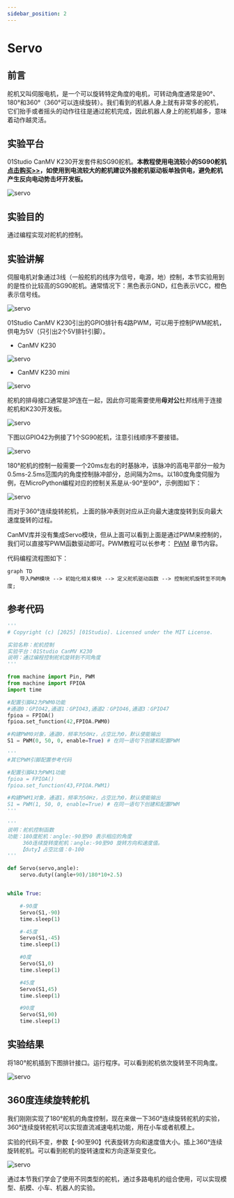 ```yaml
---
sidebar_position: 2
---
```


# Servo

## 前言
舵机又叫伺服电机，是一个可以旋转特定角度的电机，可转动角度通常是90°、180°和360°（360°可以连续旋转）。我们看到的机器人身上就有非常多的舵机，它们抬手或者摇头的动作往往是通过舵机完成，因此机器人身上的舵机越多，意味着动作越灵活。

## 实验平台

01Studio CanMV K230开发套件和SG90舵机。**本教程使用电流较小的SG90舵机 [点击购买>>](https://item.taobao.com/item.htm?id=623613580232)，如使用到电流较大的舵机建议外接舵机驱动板单独供电，避免舵机产生反向电动势击坏开发板。**

![servo](./img/servo/servo1.png)

## 实验目的
通过编程实现对舵机的控制。

## 实验讲解

伺服电机对象通过3线（一般舵机的线序为信号，电源，地）控制，本节实验用到的是性价比较高的SG90舵机。通常情况下：黑色表示GND，红色表示VCC，橙色表示信号线。

![servo](./img/servo/servo2.png)

01Studio CanMV K230引出的GPIO排针有4路PWM，可以用于控制PWM舵机，供电为5V（只引出2个5V排针引脚）。

- CanMV K230

![servo](./img/servo/servo2_1.png)

- CanMV K230 mini

![servo](./img/servo/servo2_1_1.png)

舵机的排母接口通常是3P连在一起，因此你可能需要使用**母对公**杜邦线用于连接舵机和K230开发板。

![servo](./img/servo/servo2_2.png)

下图以GPIO42为例接了1个SG90舵机，注意引线顺序不要接错。

![servo](./img/servo/servo3.png)

180°舵机的控制一般需要一个20ms左右的时基脉冲，该脉冲的高电平部分一般为0.5ms-2.5ms范围内的角度控制脉冲部分，总间隔为2ms。以180度角度伺服为例，在MicroPython编程对应的控制关系是从-90°至90°，示例图如下：

![servo](./img/servo/servo4.jpg)

而对于360°连续旋转舵机，上面的脉冲表则对应从正向最大速度旋转到反向最大速度旋转的过程。

CanMV库并没有集成Servo模块，但从上面可以看到上面是通过PWM来控制的，我们可以直接写PWM函数驱动即可。PWM教程可以长参考： [PWM](../basic_examples/pwm_beep.md) 章节内容。

代码编程流程图如下：




```mermaid
graph TD
    导入PWM模块 --> 初始化相关模块 --> 定义舵机驱动函数 --> 控制舵机旋转至不同角度;
```

## 参考代码

```python
'''
# Copyright (c) [2025] [01Studio]. Licensed under the MIT License.

实验名称：舵机控制
实验平台：01Studio CanMV K230
说明：通过编程控制舵机旋转到不同角度
'''

from machine import Pin, PWM
from machine import FPIOA
import time

#配置引脚42为PWM0功能
#通道0：GPIO42,通道1：GPIO43,通道2：GPIO46,通道3：GPIO47
fpioa = FPIOA()
fpioa.set_function(42,FPIOA.PWM0)

#构建PWM0对象，通道0，频率为50Hz，占空比为0，默认使能输出
S1 = PWM(0, 50, 0, enable=True) # 在同一语句下创建和配置PWM

'''
#其它PWM引脚配置参考代码

#配置引脚43为PWM1功能
fpioa = FPIOA()
fpioa.set_function(43,FPIOA.PWM1)

#构建PWM1对象，通道1，频率为50Hz，占空比为0，默认使能输出
S1 = PWM(1, 50, 0, enable=True) # 在同一语句下创建和配置PWM
'''

'''
说明：舵机控制函数
功能：180度舵机：angle:-90至90 表示相应的角度
     360连续旋转度舵机：angle:-90至90 旋转方向和速度值。
    【duty】占空比值：0-100
'''

def Servo(servo,angle):
    servo.duty((angle+90)/180*10+2.5)


while True:

    #-90度
    Servo(S1,-90)
    time.sleep(1)

    #-45度
    Servo(S1,-45)
    time.sleep(1)

    #0度
    Servo(S1,0)
    time.sleep(1)

    #45度
    Servo(S1,45)
    time.sleep(1)

    #90度
    Servo(S1,90)
    time.sleep(1)

```

## 实验结果

将180°舵机插到下图排针接口。运行程序。可以看到舵机依次旋转至不同角度。

![servo](./img/servo/servo3.png)

## 360度连续旋转舵机

我们刚刚实现了180°舵机的角度控制，现在来做一下360°连续旋转舵机的实验，360°连续旋转舵机可以实现直流减速电机功能，用在小车或者航模上。

实验的代码不变，参数【-90至90】代表旋转方向和速度值大小。插上360°连续旋转舵机。可以看到舵机的旋转速度和方向逐渐变变化。

![servo](./img/servo/servo1.png)

通过本节我们学会了使用不同类型的舵机，通过多路电机的组合使用，可以实现模型、航模、小车、机器人的实验。